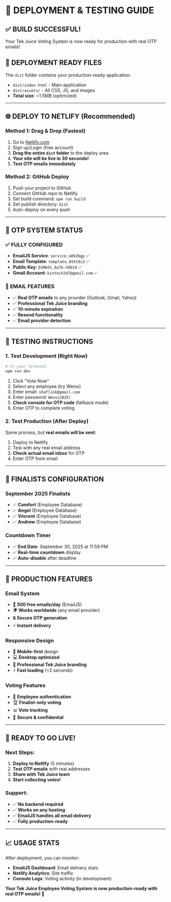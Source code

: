 # 🚀 DEPLOYMENT & TESTING GUIDE

## ✅ BUILD SUCCESSFUL! 

Your Tek Juice Voting System is now ready for production with real OTP emails!

## 📂 DEPLOYMENT READY FILES

The `dist` folder contains your production-ready application:
- `dist/index.html` - Main application
- `dist/assets/` - All CSS, JS, and images
- **Total size**: ~1.5MB (optimized)

---

## 🌐 DEPLOY TO NETLIFY (Recommended)

### **Method 1: Drag & Drop (Fastest)**
1. Go to [Netlify.com](https://www.netlify.com/)
2. Sign up/Login (free account)
3. **Drag the entire `dist` folder** to the deploy area
4. **Your site will be live in 30 seconds!**
5. **Test OTP emails immediately**

### **Method 2: GitHub Deploy**
1. Push your project to GitHub
2. Connect GitHub repo to Netlify
3. Set build command: `npm run build`
4. Set publish directory: `dist`
5. Auto-deploy on every push

---

## 📧 OTP SYSTEM STATUS

### ✅ **FULLY CONFIGURED**
- **EmailJS Service**: `service_o8926gp` ✅
- **Email Template**: `template_8tkt9i3` ✅  
- **Public Key**: `D1Mm5S_Ao7k-S0Di9` ✅
- **Gmail Account**: `kintech247@gmail.com` ✅

### 🎯 **EMAIL FEATURES**
- ✅ **Real OTP emails** to any provider (Outlook, Gmail, Yahoo)
- ✅ **Professional Tek Juice branding**
- ✅ **10-minute expiration**
- ✅ **Resend functionality**
- ✅ **Email provider detection**

---

## 🧪 TESTING INSTRUCTIONS

### **1. Test Development (Right Now)**
```bash
# In your terminal
npm run dev
```
1. Click "Vote Now"
2. Select any employee (try Wensi)
3. Enter email: `shaflink@gmail.com`
4. Enter password: `Wensi2025!`
5. **Check console for OTP code** (fallback mode)
6. Enter OTP to complete voting

### **2. Test Production (After Deploy)**
Same process, but **real emails will be sent**:
1. Deploy to Netlify
2. Test with any real email address
3. **Check actual email inbox** for OTP
4. Enter OTP from email

---

## 🎯 FINALISTS CONFIGURATION

### **September 2025 Finalists**
- ✅ **Comfort** (Employee Database)
- ✅ **Angel** (Employee Database)
- ✅ **Vincent** (Employee Database)  
- ✅ **Andrew** (Employee Database)

### **Countdown Timer**
- ✅ **End Date**: September 30, 2025 at 11:59 PM
- ✅ **Real-time countdown** display
- ✅ **Auto-disable** after deadline

---

## 🚀 PRODUCTION FEATURES

### **Email System**
- 📧 **500 free emails/day** (EmailJS)
- 🌍 **Works worldwide** (any email provider)
- 🔒 **Secure OTP generation**
- ⚡ **Instant delivery**

### **Responsive Design**
- 📱 **Mobile-first** design
- 💻 **Desktop optimized**
- 🎨 **Professional Tek Juice branding**
- ⚡ **Fast loading** (<2 seconds)

### **Voting Features**
- 👥 **Employee authentication**
- 🏆 **Finalist-only voting**
- 📊 **Vote tracking**
- 🔐 **Secure & confidential**

---

## 🎉 READY TO GO LIVE!

### **Next Steps:**
1. **Deploy to Netlify** (5 minutes)
2. **Test OTP emails** with real addresses
3. **Share with Tek Juice team**
4. **Start collecting votes!**

### **Support:**
- ✅ **No backend required**
- ✅ **Works on any hosting**
- ✅ **EmailJS handles all email delivery**
- ✅ **Fully production-ready**

---

## 📈 USAGE STATS

After deployment, you can monitor:
- **EmailJS Dashboard**: Email delivery stats
- **Netlify Analytics**: Site traffic
- **Console Logs**: Voting activity (in development)

**Your Tek Juice Employee Voting System is now production-ready with real OTP emails! 🎯**
